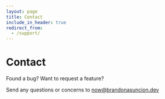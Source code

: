 ```yaml
---
layout: page
title: Contact
include_in_header: true
redirect_from:
  - /support/
---
```


# Contact

Found a bug? Want to request a feature?

Send any questions or concerns to [now@brandonasuncion.dev](now@brandonasuncion.dev)